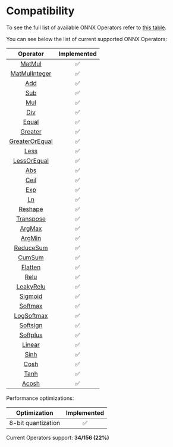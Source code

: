 # Compatibility

To see the full list of available ONNX Operators refer to [this table](https://github.com/onnx/onnx/blob/main/docs/Operators.md).

You can see below the list of current supported ONNX Operators:

|                          Operator                          |    Implemented     |
| :--------------------------------------------------------: | :----------------: |
|        [MatMul](operators/tensor/tensor.matmul.md)         | :white_check_mark: |
|     [MatMulInteger](operators/tensor/tensor.matmul.md)     | :white_check_mark: |
|       [Add](operators/tensor/#arithmetic-operations)       | :white_check_mark: |
|       [Sub](operators/tensor/#arithmetic-operations)       | :white_check_mark: |
|       [Mul](operators/tensor/#arithmetic-operations)       | :white_check_mark: |
|       [Div](operators/tensor/#arithmetic-operations)       | :white_check_mark: |
|           [Equal](operators/tensor/tensor.eq.md)           | :white_check_mark: |
|       [Greater](operators/tensor/tensor.greater.md)        | :white_check_mark: |
| [GreaterOrEqual](operators/tensor/tensor.greater_equal.md) | :white_check_mark: |
|          [Less](operators/tensor/tensor.less.md)           | :white_check_mark: |
|    [LessOrEqual](operators/tensor/tensor.less_equal.md)    | :white_check_mark: |
|           [Abs](operators/tensor/tensor.abs.md)            | :white_check_mark: |
|          [Ceil](operators/tensor/tensor.ceil.md)           | :white_check_mark: |
|           [Exp](operators/tensor/tensor.exp.md)            | :white_check_mark: |
|            [Ln](operators/tensor/tensor.ln.md)             | :white_check_mark: |
|       [Reshape](operators/tensor/tensor.reshape.md)        | :white_check_mark: |
|     [Transpose](operators/tensor/tensor.transpose.md)      | :white_check_mark: |
|        [ArgMax](operators/tensor/tensor.argmax.md)         | :white_check_mark: |
|        [ArgMin](operators/tensor/tensor.argmin.md)         | :white_check_mark: |
|     [ReduceSum](operators/tensor/tensor.reduce_sum.md)     | :white_check_mark: |
|        [CumSum](operators/tensor/tensor.cumsum.md)         | :white_check_mark: |
|       [Flatten](operators/tensor/tensor.flatten.md)        | :white_check_mark: |
|        [Relu](operators/neural-network/nn.relu.md)         | :white_check_mark: |
|   [LeakyRelu](operators/neural-network/nn.leaky_relu.md)   | :white_check_mark: |
|     [Sigmoid](operators/neural-network/nn.sigmoid.md)      | :white_check_mark: |
|     [Softmax](operators/neural-network/nn.softmax.md)      | :white_check_mark: |
|  [LogSoftmax](operators/neural-network/nn.logsoftmax.md)   | :white_check_mark: |
|    [Softsign](operators/neural-network/nn.softsign.md)     | :white_check_mark: |
|    [Softplus](operators/neural-network/nn.softplus.md)     | :white_check_mark: |
|      [Linear](operators/neural-network/nn.linear.md)       | :white_check_mark: |
|          [Sinh](operators/tensor/tensor.sinh.md)           | :white_check_mark: |
|          [Cosh](operators/tensor/tensor.cosh.md)           | :white_check_mark: |
|          [Tanh](operators/tensor/tensor.tanh.md)           | :white_check_mark: |
|          [Acosh](operators/tensor/tensor.tanh.md)          | :white_check_mark: |

Performance optimizations:

|    Optimization    |    Implemented     |
| :----------------: | :----------------: |
| 8-bit quantization | :white_check_mark: |

Current Operators support: **34/156 (22%)**
